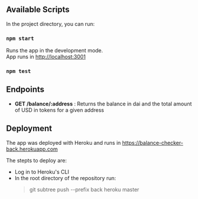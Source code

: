 ## Available Scripts

In the project directory, you can run:

### `npm start`

Runs the app in the development mode.<br>
App runs in [http://localhost:3001](http://localhost:3001)

### `npm test`

## Endpoints

- **GET /balance/:address** : Returns the balance in dai and the total amount of USD in tokens for a given address

## Deployment

The app was deployed with Heroku and runs in https://balance-checker-back.herokuapp.com

The stepts to deploy are:

- Log in to Heroku's CLI
- In the root directory of the repository run:
  > git subtree push --prefix back heroku master